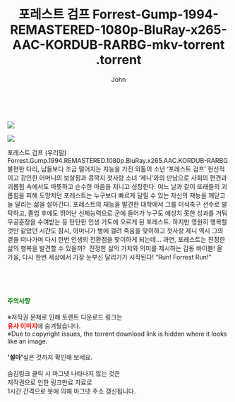 ﻿---
layout: post
title:  "                   포레스트 검프 Forrest-Gump-1994-REMASTERED-1080p-BluRay-x265-AAC-KORDUB-RARBG-mkv-torrent                .torrent"
author: John
categories: [ 영화 ]
tags: [  ]
image: https://torrentrj57.com/uploadfile/full/a33c6b1a8a5e3de096f1f789334544cfb458b776.jpg"/></p><p><img src="https://torrentrj57.com/uploadfile/full/a207911cdaa76f58a9e82a2959115f7c3ebdbb16.jpg 
description: "                   포레스트 검프 Forrest-Gump-1994-REMASTERED-1080p-BluRay-x265-AAC-KORDUB-RARBG-mkv-torrent                 torrent 정보 공유"
toc: true
toc_sticky: true
---

<br>
<p><img src="https://torrentrj57.com/uploadfile/full/a33c6b1a8a5e3de096f1f789334544cfb458b776.jpg"/></p><p><img src="https://torrentrj57.com/uploadfile/full/a207911cdaa76f58a9e82a2959115f7c3ebdbb16.jpg"/></p>
 포레스트 검프 (우리말) Forrest.Gump.1994.REMASTERED.1080p.BluRay.x265.AAC.KORDUB-RARBG 불편한 다리, 남들보다 조금 떨어지는 지능을 가진 외톨이 소년 ‘포레스트 검프’ 헌신적이고 강인한 어머니의 보살핌과 콩깍지 첫사랑 소녀 ‘제니’와의 만남으로 사회의 편견과 괴롭힘 속에서도 따뜻하고 순수한 마음을 지니고 성장한다. 여느 날과 같이 또래들의 괴롭힘을 피해 도망치던 포레스트는 누구보다 빠르게 달릴 수 있는 자신의 재능을 깨닫고 늘 달리는 삶을 살아간다. 포레스트의 재능을 발견한 대학에서 그를 미식축구 선수로 발탁하고, 졸업 후에도 뛰어난 신체능력으로 군에 들어가 누구도 예상치 못한 성과를 거둬 무공훈장을 수여받는 등 탄탄한 인생 가도에 오르게 된 포레스트. 하지만 영원히 행복할 것만 같았던 시간도 잠시, 어머니가 병에 걸려 죽음을 맞이하고 첫사랑 제니 역시 그의 곁을 떠나가며 다시 한번 인생의 전환점을 맞이하게 되는데… 과연, 포레스트는 진정한 삶의 행복을 발견할 수 있을까?  진정한 삶의 가치와 의미를 제시하는 감동 바이블! 올 가을, 다시 한번 세상에서 가장 눈부신 달리기가 시작된다! “Run! Forrest Run!” 
    
<br><br><br>
<p data-ke-size="size16"><b><span style="color: green;">주의사항</span></b><br /><br />※저작권 문제로 인해 토렌트 다운로드 링크는<br /><b><span style="color: red;">유사 이미지</span></b>에 숨겨뒀습니다.<br />※Due to copyright issues, the torrent download link is hidden where it looks like an image.<br /><br /><b>'설마'</b>싶은 것까지 확인해 보세요.<br /><br />숨김링크 클릭 시 마그넷 나타나지 않는 것은<br />저작권으로 인한 링크만료 자료로<br />1시간 간격으로 봇에 의해 마그넷 주소 갱신됩니다.</p>
